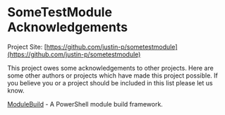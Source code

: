 # SomeTestModule Acknowledgements

Project Site: [https://github.com/justin-p/sometestmodule](https://github.com/justin-p/sometestmodule)

This project owes some acknowledgements to other projects. Here are some other authors or projects which have made this project possible. If you believe you or a project should be included in this list please let us know.

[ModuleBuild](https://github.com/zloeber/ModuleBuild) - A PowerShell module build framework.
